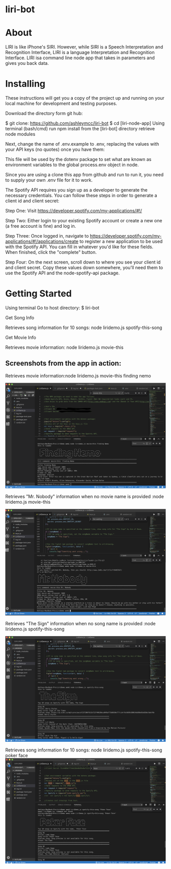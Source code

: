 # liri-bot

# About
LIRI is like iPhone's SIRI. However, while SIRI is a Speech Interpretation and Recognition Interface, LIRI is a language Interpretation and Recognition Interface. LIRI isa command line node app that takes in parameters and gives you back data.

# Installing

These instructions will get you a copy of the project up and running on your local machine for development and testing purposes.

Download the directory form git hub:

$ git clone: https://github.com/ashleymcc/liri-bot
$ cd [liri-node-app]
Using terminal (bash/cmd) run npm install from the [liri-bot] directory retrieve node modules

Next, change the name of .env.example to .env, replacing the values with your API keys (no quotes) once you have them:

This file will be used by the dotenv package to set what are known as environment variables to the global process.env object in node.

Since you are using a clone this app from github and run to run it, you need to supply your own .env file for it to work.

The Spotify API requires you sign up as a developer to generate the necessary credentials. You can follow these steps in order to generate a client id and client secret:

Step One: Visit https://developer.spotify.com/my-applications/#!/

Step Two: Either login to your existing Spotify account or create a new one (a free account is fine) and log in.

Step Three: Once logged in, navigate to https://developer.spotify.com/my-applications/#!/applications/create to register a new application to be used with the Spotify API. You can fill in whatever you'd like for these fields. When finished, click the "complete" button.

Step Four: On the next screen, scroll down to where you see your client id and client secret. Copy these values down somewhere, you'll need them to use the Spotify API and the node-spotify-api package.

# Getting Started

Using terminal
Go to host directory: $ liri-bot

Get Song Info

Retrieves song information for 10 songs:
node liridemo.js spotify-this-song <song name>

Get Movie Info

Retrieves movie information:
node liridemo.js movie-this <movie name>


## Screenshots from the app in action:
Retrieves movie information:node liridemo.js movie-this finding nemo

![](images/FindingNemo.png)

Retrieves "Mr. Nobody" information when no movie name is provided :node liridemo.js movie-this
  
![](images/Mr.Nobody.png)

Retrieves "The Sign" information when no song name is provided :node liridemo.js spotify-this-song 

![](images/Spotify%20No%20Song.png)

Retrieves song information for 10 songs: node liridemo.js spotify-this-song poker face
![](images/Spotify%20Top%2010.png)
